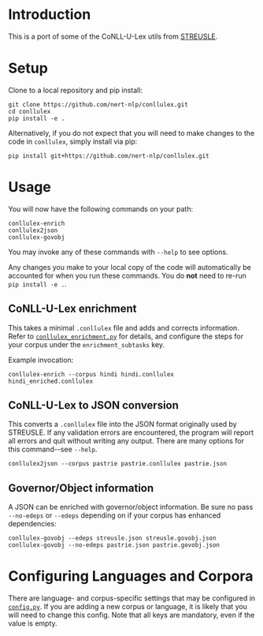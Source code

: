 # Introduction

This is a port of some of the CoNLL-U-Lex utils from [STREUSLE](https://github.com/nert-nlp/streusle). 

# Setup

Clone to a local repository and pip install:

```
git clone https://github.com/nert-nlp/conllulex.git
cd conllulex
pip install -e .
```

Alternatively, if you do not expect that you will need to make changes to the code in `conllulex`,
simply install via pip:

```
pip install git+https://github.com/nert-nlp/conllulex.git
```

# Usage

You will now have the following commands on your path:

```
conllulex-enrich
conllulex2json
conllulex-govobj
```

You may invoke any of these commands with `--help` to see options.

Any changes you make to your local copy of the code will automatically
be accounted for when you run these commands. You do **not** need to re-run
`pip install -e .`.

## CoNLL-U-Lex enrichment
This takes a minimal `.conllulex` file and adds and corrects information. Refer to
[`conllulex_enrichment.py`](./conllulex/conllulex_enrichment.py) for details, and
configure the steps for your corpus under the `enrichment_subtasks` key.

Example invocation:

```
conllulex-enrich --corpus hindi hindi.conllulex hindi_enriched.conllulex
```

## CoNLL-U-Lex to JSON conversion
This converts a `.conllulex` file into the JSON format originally used by STREUSLE.
If any validation errors are encountered, the program will report all errors and quit
without writing any output. There are many options for this command--see `--help`.

```
conllulex2json --corpus pastrie pastrie.conllulex pastrie.json
```

## Governor/Object information
A JSON can be enriched with governor/object information. Be sure no pass `--no-edeps`
or `--edeps` depending on if your corpus has enhanced dependencies:

```
conllulex-govobj --edeps streusle.json streusle.govobj.json
conllulex-govobj --no-edeps pastrie.json pastrie.govobj.json
```

# Configuring Languages and Corpora

There are language- and corpus-specific settings that may be configured in
[`config.py`](./conllulex/config.py).
If you are adding a new corpus or language, it is likely that you will need to change
this config. Note that all keys are mandatory, even if the value is empty.
